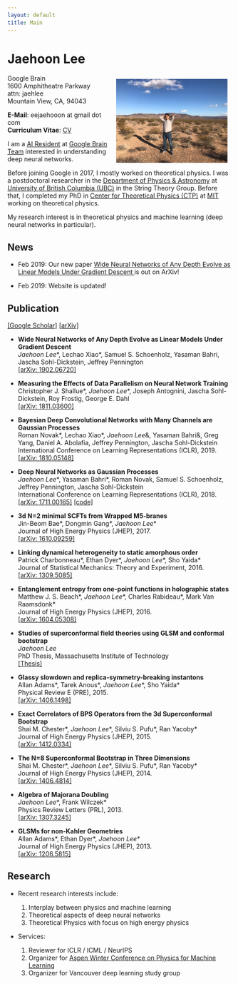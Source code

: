```yaml
---
layout: default
title: Main
---
```

# **Jaehoon Lee**

<img align="right" style="float:center;padding:10px;" width="250" src="/image/IMG_2635.JPG">

Google Brain  
1600 Amphitheatre Parkway  
attn: jaehlee  
Mountain View, CA, 94043  

**E-Mail**: eejaehooon at gmail dot com  
**Curriculum Vitae**: [CV](https://jaehlee.github.io/cv_Jaehoon_Lee.pdf)

I am a [AI Resident](https://ai.google/research/join-us/ai-residency) at [Google Brain Team](https://research.google.com/teams/brain/) interested in understanding deep neural networks. 

Before joining Google in 2017, I mostly worked on theoretical physics. 
I was a postdoctoral researcher in the [Department of Physics & Astronomy](http://www.phas.ubc.ca/) at [University of British Columbia (UBC)](http://www.ubc.ca/) in the String Theory Group. 
Before that, I completed my PhD in [Center for Theoretical Physics (CTP)](http://ctp.lns.mit.edu/) at [MIT](http://web.mit.edu/) working on theoretical physics. 

My research interest is in theoretical physics and machine learning (deep neural networks in particular).  


## News

* Feb 2019: Our new paper [Wide Neural Networks of Any Depth Evolve as Linear Models Under Gradient Descent
](https://arxiv.org/abs/1902.06720) is out on ArXiv!  

* Feb 2019: Website is updated!

## Publication

[[Google Scholar]](https://scholar.google.com/citations?user=d3YhiooAAAAJ&hl=en) [[arXiv]](https://arxiv.org/a/lee_j_7.html)  

* **Wide Neural Networks of Any Depth Evolve as Linear Models Under Gradient Descent**  
_Jaehoon Lee_\*, Lechao Xiao\*, Samuel S. Schoenholz, Yasaman Bahri, Jascha Sohl-Dickstein, Jeffrey Pennington  
[[arXiv: 1902.06720]](https://arxiv.org/abs/1902.06720)


* **Measuring the Effects of Data Parallelism on Neural Network Training**  
Christopher J. Shallue\*, _Jaehoon Lee_\*, Joseph Antognini, Jascha Sohl-Dickstein, Roy Frostig, George E. Dahl  
[[arXiv: 1811.03600]](https://arxiv.org/abs/1811.03600)


* **Bayesian Deep Convolutional Networks with Many Channels are Gaussian Processes**  
Roman Novak\*, Lechao Xiao\*, _Jaehoon Lee_&, Yasaman Bahri&, Greg Yang, Daniel A. Abolafia, Jeffrey Pennington, Jascha Sohl-Dickstein  
International Conference on Learning Representations (ICLR), 2019.  
[[arXiv: 1810.05148]](https://arxiv.org/abs/1810.05148)


* **Deep Neural Networks as Gaussian Processes**  
_Jaehoon Lee_\*, Yasaman Bahri\*, Roman Novak, Samuel S. Schoenholz, Jeffrey Pennington, Jascha Sohl-Dickstein  
International Conference on Learning Representations (ICLR), 2018.  
[[arXiv: 1711.00165]](https://arxiv.org/abs/1711.00165) [[code]](https://github.com/brain-research/nngp)

* **3d N=2 minimal SCFTs from Wrapped M5-branes**  
Jin-Beom Bae\*, Dongmin Gang\*, _Jaehoon Lee_\*  
Journal of High Energy Physics (JHEP), 2017.  
[[arXiv: 1610.09259]](https://arxiv.org/abs/1610.09259)

* **Linking dynamical heterogeneity to static amorphous order**  
Patrick Charbonneau\*, Ethan Dyer\*, _Jaehoon Lee_\*, Sho Yaida\*  
Journal of Statistical Mechanics: Theory and Experiment, 2016.  
[[arXiv: 1309.5085]](https://arxiv.org/abs/1309.5085)

* **Entanglement entropy from one-point functions in holographic states**  
Matthew J. S. Beach\*, _Jaehoon Lee_\*, Charles Rabideau\*, Mark Van Raamsdonk\*  
Journal of High Energy Physics (JHEP), 2016.  
[[arXiv: 1604.05308]](https://arxiv.org/abs/1604.05308)

* **Studies of superconformal field theories using GLSM and conformal bootstrap**  
_Jaehoon Lee_  
PhD Thesis, Massachusetts Institute of Technology  
[[Thesis]](https://dspace.mit.edu/handle/1721.1/99308)

* **Glassy slowdown and replica-symmetry-breaking instantons**  
Allan Adams\*, Tarek Anous\*, _Jaehoon Lee_\*, Sho Yaida\*  
Physical Review E (PRE), 2015.  
[[arXiv: 1406.1498]](https://arxiv.org/abs/1406.1498)

* **Exact Correlators of BPS Operators from the 3d Superconformal Bootstrap**  
Shai M. Chester\*, _Jaehoon Lee_\*, Silviu S. Pufu\*, Ran Yacoby\*   
Journal of High Energy Physics (JHEP), 2015.  
[[arXiv: 1412.0334]](https://arxiv.org/abs/1412.0334)

* **The N=8 Superconformal Bootstrap in Three Dimensions**  
Shai M. Chester\*, _Jaehoon Lee_\*, Silviu S. Pufu\*, Ran Yacoby\*  
Journal of High Energy Physics (JHEP), 2014.  
[[arXiv: 1406.4814]](https://arxiv.org/abs/1406.4814)

* **Algebra of Majorana Doubling**  
_Jaehoon Lee_\*, Frank Wilczek\*  
Physics Review Letters (PRL), 2013.  
[[arXiv: 1307.3245]](https://arxiv.org/abs/1307.3245)

* **GLSMs for non-Kahler Geometries**  
Allan Adams\*, Ethan Dyer\*, _Jaehoon Lee_\*  
Journal of High Energy Physics (JHEP), 2013.  
[[arXiv: 1206.5815]](https://arxiv.org/abs/1206.5815)

## Research

* Recent research interests include:
  1. Interplay between physics and machine learning
  2. Theoretical aspects of deep neural networks
  3. Theoretical Physics with focus on high energy physics
  

* Services:
  1. Reviewer for ICLR / ICML / NeurIPS
  2. Organizer for [Aspen Winter Conference on Physics for Machine Learning](https://sites.google.com/corp/view/phys4ml/)
  3. Organizer for Vancouver deep learning study group
